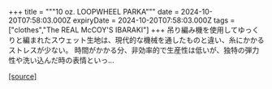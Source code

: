 +++
title = """10 oz. LOOPWHEEL PARKA"""
date = 2024-10-20T07:58:03.000Z
expiryDate = 2024-10-20T07:58:03.000Z
tags = ["clothes","The REAL McCOY'S IBARAKI"]
+++
吊り編み機を使用してゆっくりと編まれたスウェット生地は、現代的な機械を通したものと違い、糸にかかるストレスが少ない。 時間がかかる分、非効率的で生産性は低いが、独特の弾力性や洗い込んだ時の表情といっ...

[[source]](https://the-realmccoys.ocnk.net/product/1079)
